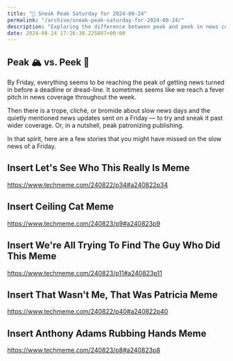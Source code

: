 ```yaml
---
title: "🔮 Sneak Peak Saturday for 2024-08-24"
permalink: "/archive/sneak-peak-saturday-for-2024-08-24/"
description: "Exploring the difference between peak and peek in news coverage with a roundup of Friday&#39;s &#39;quietly mentioned&#39; stories."
date: 2024-08-24 17:26:38.225887+00:00
---
```


<h2 style="text-align: start">Peak 🏔️ vs. Peek 👀</h2><p style="text-align: start">By Friday, everything seems to be reaching the peak of getting news turned in before a deadline or dread-line. It sometimes seems like we reach a fever pitch in news coverage throughout the week.</p><p style="text-align: start">Then there is a trope, cliché, or bromide about slow news days and the quietly mentioned news updates sent on a Friday — to try and sneak it past wider coverage. Or, in a nutshell, peak patronizing publishing.</p><p style="text-align: start">In that spirit, here are a few stories that you might have missed on the slow news of a Friday.</p><h2>Insert Let's See Who This Really Is Meme</h2><p><a target="_blank" rel="noopener noreferrer nofollow" href="https://www.techmeme.com/240822/p34#a240822p34">https://www.techmeme.com/240822/p34#a240822p34</a></p><h2>Insert Ceiling Cat Meme</h2><p><a target="_blank" rel="noopener noreferrer nofollow" href="https://www.techmeme.com/240823/p9#a240823p9">https://www.techmeme.com/240823/p9#a240823p9</a></p><h2>Insert We're All Trying To Find The Guy Who Did This Meme</h2><p><a target="_blank" rel="noopener noreferrer nofollow" href="https://www.techmeme.com/240823/p11#a240823p11">https://www.techmeme.com/240823/p11#a240823p11</a></p><h2>Insert That Wasn't Me, That Was Patricia Meme</h2><p><a target="_blank" rel="noopener noreferrer nofollow" href="https://www.techmeme.com/240822/p40#a240822p40">https://www.techmeme.com/240822/p40#a240822p40</a></p><h2>Insert Anthony Adams Rubbing Hands Meme</h2><p><a target="_blank" rel="noopener noreferrer nofollow" href="https://www.techmeme.com/240823/p8#a240823p8">https://www.techmeme.com/240823/p8#a240823p8</a></p><p></p><p></p><p></p><p></p>